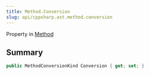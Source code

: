 ```yaml
---
title: Method.Conversion
slug: api/cppsharp.ast.method.conversion
---
```

Property in [Method](/api/cppsharp/ast/method)

## Summary



```csharp
public MethodConversionKind Conversion { get; set; }
```

